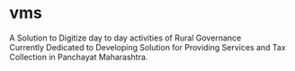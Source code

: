 # vms
A Solution to Digitize day to day activities of Rural Governance  
Currently Dedicated to Developing Solution for Providing Services and Tax Collection in Panchayat Maharashtra.
